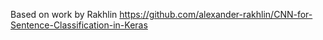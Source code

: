 Based on work by Rakhlin
https://github.com/alexander-rakhlin/CNN-for-Sentence-Classification-in-Keras
